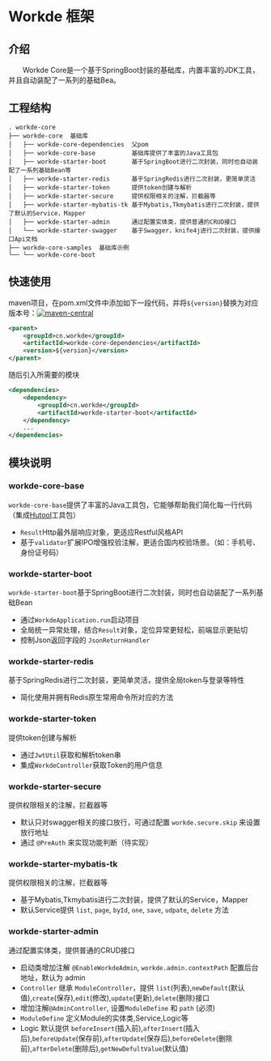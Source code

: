 # Workde 框架

## 介绍

　　Workde Core是一个基于SpringBoot封装的基础库，内置丰富的JDK工具，并且自动装配了一系列的基础Bea。

## 工程结构

```
. workde-core
├── workde-core  基础库
│   ├── workde-core-dependencies  父pom
│   ├── workde-core-base          基础库提供了丰富的Java工具包
│   ├── workde-starter-boot       基于SpringBoot进行二次封装，同时也自动装配了一系列基础Bean等
│   ├── workde-starter-redis      基于SpringRedis进行二次封装，更简单灵活
│   ├── workde-starter-token      提供token创建与解析
│   ├── workde-starter-secure     提供权限相关的注解，拦截器等
│   ├── workde-starter-mybatis-tk 基于Mybatis,Tkmybatis进行二次封装，提供了默认的Service，Mapper
│   ├── workde-starter-admin      通过配置实体类，提供普通的CRUD接口
│   └── workde-starter-swagger    基于Swagger，knife4j进行二次封装，提供接口Api文档
├── workde-core-samples  基础库示例   
└── └── workde-core-boot
```
## 快速使用
maven项目，在pom.xml文件中添加如下一段代码，并将`${version}`替换为对应版本号：[![maven-central](https://img.shields.io/maven-central/v/cn.workde/workde-core-dependencies.svg?label=Maven%20Central)](https://maven-badges.herokuapp.com/maven-central/ai.ylyue/yue-library-dependencies)
```xml
<parent>
	<groupId>cn.workde</groupId>
	<artifactId>workde-core-dependencies</artifactId>
	<version>${version}</version>
</parent>
```
随后引入所需要的模块
```xml
<dependencies>
	<dependency>
		<groupId>cn.workde</groupId>
		<artifactId>workde-starter-boot</artifactId>
	</dependency>
	...
</dependencies>
```

## 模块说明
### workde-core-base
`workde-core-base`提供了丰富的Java工具包，它能够帮助我们简化每一行代码（集成[Hutool](https://hutool.cn)工具包）
- `Result`Http最外层响应对象，更适应Restful风格API
- 基于`validator`扩展IPO增强校验注解，更适合国内校验场景。（如：手机号、身份证号码）

### workde-starter-boot
`workde-starter-boot`基于SpringBoot进行二次封装，同时也自动装配了一系列基础Bean
- 通过`WorkdeApplication.run`启动项目
- 全局统一异常处理，结合`Result`对象，定位异常更轻松，前端显示更贴切
- 控制Json返回字段的 `JsonReturnHandler`

### workde-starter-redis
基于SpringRedis进行二次封装，更简单灵活，提供全局token与登录等特性
- 简化使用并拥有Redis原生常用命令所对应的方法

### workde-starter-token
提供token创建与解析
- 通过`JwtUtil`获取和解析token串
- 集成`WorkdeController`获取Token的用户信息

### workde-starter-secure
提供权限相关的注解，拦截器等
- 默认只对swagger相关的接口放行，可通过配置 `workde.secure.skip` 来设置放行地址
- 通过 `@PreAuth` 来实现功能判断（待实现）

### workde-starter-mybatis-tk
提供权限相关的注解，拦截器等
- 基于Mybatis,Tkmybatis进行二次封装，提供了默认的Service，Mapper
- 默认Service提供 `list`, `page`, `byId`, `one`, `save`, `udpate`, `delete` 方法

### workde-starter-admin
通过配置实体类，提供普通的CRUD接口
- 启动类增加注解 `@EnableWorkdeAdmin`, `workde.admin.contextPath` 配置后台地址，默认为 admin
- `Controller` 继承 `ModuleController`，提供 `list`(列表),`newDefault`(默认值),`create`(保存),`edit`(修改),`update`(更新),`delete`(删除)接口
- 增加注解`@AdminController`, 设置`ModuleDefine` 和 `path` (必须)
- `ModuleDefine` 定义Module的实体类,Service,Logic等
- Logic 默认提供 `beforeInsert`(插入前),`afterInsert`(插入后),`beforeUpdate`(保存前),`afterUpdate`(保存后),`beforeDelete`(删除前),`afterDelete`(删除后),`getNewDefultValue`(默认值)
